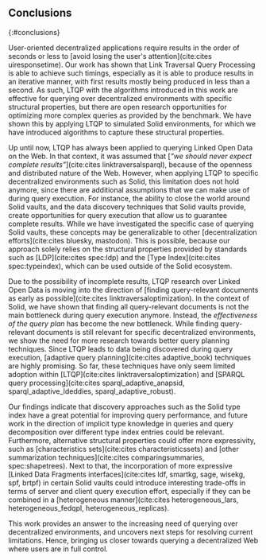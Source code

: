 ## Conclusions
{:#conclusions}

User-oriented decentralized applications require results in the order of seconds or less to [avoid losing the user's attention](cite:cites uiresponsetime).
Our work has shown that Link Traversal Query Processing is able to achieve such timings,
especially as it is able to produce results in an iterative manner, with first results mostly being produced in less than a second.
As such, LTQP with the algorithms introduced in this work are effective for querying over decentralized environments with specific structural properties,
but there are open research opportunities for optimizing more complex queries as provided by the benchmark.
We have shown this by applying LTQP to simulated Solid environments, for which we have introduced algorithms to capture these structural properties.

Up until now, LTQP has always been applied to querying Linked Open Data on the Web.
In that context, it was assumed that [_"we should never expect complete results"_](cite:cites linktraversalsparql), because of the openness and distributed nature of the Web.
However, when applying LTQP to specific decentralized environments such as Solid,
this limitation does not hold anymore,
since there are additional assumptions that we can make use of during query execution.
For instance, the ability to close the world around Solid vaults,
and the data discovery techniques that Solid vaults provide,
create opportunities for query execution that allow us to guarantee complete results.
While we have investigated the specific case of querying Solid vaults,
these concepts may be generalizable to other [decentralization efforts](cite:cites bluesky, mastodon).
This is possible, because our approach solely relies on the structural properties
provided by standards such as [LDP](cite:cites spec:ldp) and the [Type Index](cite:cites spec:typeindex),
which can be used outside of the Solid ecosystem.

Due to the possibility of incomplete results,
LTQP research over Linked Open Data is moving into the direction of
[finding query-relevant documents as early as possible](cite:cites linktraversaloptimization).
In the context of Solid, we have shown that finding all query-relevant documents is not the main bottleneck during query execution anymore.
Instead, the *effectiveness of the query plan* has become the new bottleneck.
While finding query-relevant documents is still relevant for specific decentralized environments,
we show the need for more research towards better query planning techniques.
Since LTQP leads to data being discovered during query execution,
[adaptive query planning](cite:cites adaptive_book) techniques are highly promising.
So far, these techniques have only seem limited adoption within [LTQP](cite:cites linktraversaloptimization)
and [SPARQL query processing](cite:cites sparql_adaptive_anapsid, sparql_adaptive_ldeddies, sparql_adaptive_robust).

Our findings indicate that discovery approaches such as the Solid type index have a great potential for improving query performance,
and future work in the direction of implicit type knowledge in queries and query decomposition over different type index entries could be relevant.
Furthermore, alternative structural properties could offer more expressivity,
such as [characteristics sets](cite:cites characteristicssets) and [other summarization techniques](cite:cites comparingsummaries, spec:shapetrees).
Next to that, the incorporation of more expressive [Linked Data Fragments interfaces](cite:cites ldf, smartkg, sage, wisekg, spf, brtpf) in certain Solid vaults
could introduce interesting trade-offs in terms of server and client query execution effort,
especially if they can be combined in a [heterogeneous manner](cite:cites heterogeneous_lars, heterogeneous_fedqpl, heterogeneous_replicas).

This work provides an answer to the increasing need of querying over decentralized environments,
and uncovers next steps for resolving current limitations.
Hence, bringing us closer towards querying a decentralized Web where users are in full control.
